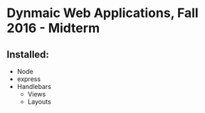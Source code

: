 # Dynmaic Web Applications, Fall 2016 - Midterm

## Installed:
* Node
* express
* Handlebars
  * Views
  * Layouts
